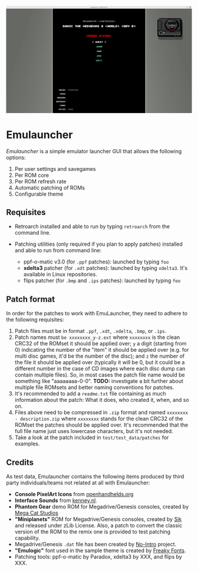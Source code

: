 [![User menu](docs/images/menu-user-small.png)](docs/images/menu-user.png)

# Emulauncher

_Emulauncher_ is a simple emulator launcher GUI that allows the following
options:

  1. Per user settings and savegames
  2. Per ROM core
  3. Per ROM refresh rate
  4. Automatic patching of ROMs 
  5. Configurable theme


## Requisites

  * Retroarch installed and able to run by typing `retroarch` from the command
    line.

  * Patching utilities (only required if you plan to apply patches) installed
    and able to run from command line:
    * ppf-o-matic v3.0 (for `.ppf` patches): launched by typing `foo`
    * **xdelta3** patcher (for `.xdt` patches): launched by typing `xdelta3`.
      It's available in Linux repositories.
    * flips patcher (for `.bmp` and `.ips` patches): launched by typing `foo`


## Patch format

In order for the patches to work with EmuLauncher, they need to adhere to the
following requisites:

  1. Patch files must be in format `.ppf`, `.xdt`, `.xdelta`, `.bmp`, or `.ips`.
  2. Patch names must `be xxxxxxxx_y-z.ext` where `xxxxxxxx` is the clean CRC32
     of the ROMset it should be applied over; `y` a digit (starting from 0)
     indicating the number of the "item" it should be applied over (e.g. for
     multi disc games, it'd be the number of the disc); and `z` the number of
     the file it should be applied over (typically it will be 0, but it could be
     a different number in the case of CD images where each disc dump can
     contain multiple files). So, in most cases the patch file name would be
     something like "aaaaaaaa-0-0". **TODO:** investigate a bit further about
     multiple file ROMsets and better naming conventions for patches.
  3. It's recommended to add a `readme.txt` file containing as much information
     about the patch: What it does, who created it, when, and so on.
  4. Files above need to be compressed in `.zip` format and named
     `xxxxxxxx - description.zip` where `xxxxxxxx` stands for the clean CRC32 of
     the ROMset the patches should be applied over. It's recommended that the
     full file name just uses lowercase characters, but it's not needed.
  5. Take a look at the patch included in `test/test_data/patches` for examples. 


## Credits

As test data, Emulauncher contains the following items produced by third party
individuals/teams not related at all with Emulauncher:

  * **Console PixelArt Icons** from
    [openhandhelds.org](https://dl.openhandhelds.org/gp2x/screenshots/all290.png)
  * **Interface Sounds** from [kenney.nl](https://kenney.nl).
  * **Phantom Gear** demo ROM for Megadrive/Genesis consoles, created by [Mega
    Cat Studios](https://www.kickstarter.com/projects/megacatstudios/phantom-gear-for-the-sega-genesis-mega-drive)
  * **"Miniplanets"** ROM for Megadrive/Genesis consoles, created by
    [Sik](https://github.com/sikthehedgehog/miniplanets) and released under zLib
    License. Also, a patch to convert the classic version of the ROM to the
    remix one is provided to test patching capability.
  * Megadrive/Genesis `.dat` file has been created by
    [No-Intro](https://no-intro.org/) project.
  * **"Emulogic"** font used in the sample theme is created by
    [Freaky Fonts](https://www.urbanfonts.com/fonts-author/154/fonts.htm).
  * Patching tools: ppf-o-matic by Paradox, xdelta3 by XXX, and flips by XXX.
